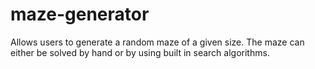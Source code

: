 # maze-generator
Allows users to generate a random maze of a given size. The maze can either be solved by hand or by using built in search algorithms.
